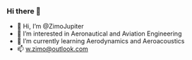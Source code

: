 ### Hi there 👋

- 👋 Hi, I’m @ZimoJupiter
- 👀 I’m interested in Aeronautical and Aviation Engineering
- 🌱 I’m currently learning Aerodynamics and Aeroacoustics
- 📫 w.zimo@outlook.com
